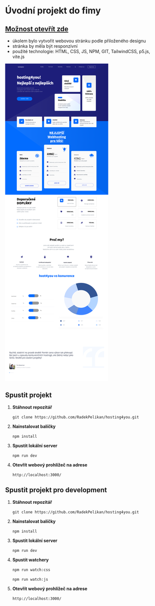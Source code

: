 # Úvodní projekt do fimy


## [Možnost otevřít zde](https://radekpelikan.github.io/hosting4you/)

- úkolem bylo vytvořit webovou stránku podle přiloženého designu
- stránka by měla být responzivní
- použité technologie: HTML, CSS, JS, NPM, GIT, TailwindCSS, p5.js, vite.js

![Design](./docs/figma.png)

## Spustit projekt

1. **Stáhnout repozitář**

   `git clone https://github.com/RadekPelikan/hosting4you.git`

2. **Nainstalovat balíčky**

   `npm install`

3. **Spustit lokální server**

   `npm run dev`

4. **Otevřít webový prohlížeč na adrese**

   `http://localhost:3000/`

## Spustit projekt pro development

1. **Stáhnout repozitář**

   `git clone https://github.com/RadekPelikan/hosting4you.git`

2. **Nainstalovat balíčky**

   `npm install`

3. **Spustit lokální server**

   `npm run dev`

4. **Spustit watchery**

   `npm run watch:css`

   `npm run watch:js`

5. **Otevřít webový prohlížeč na adrese**

   `http://localhost:3000/`

